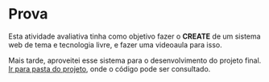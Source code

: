 # Prova
Esta atividade avaliativa tinha como objetivo fazer o **CREATE** de um sistema web de tema e tecnologia livre, e fazer uma videoaula para isso.

Mais tarde, aproveitei esse sistema para o desenvolvimento do projeto final. [Ir para pasta do projeto](https://github.com/mateuscarvalhog/UFLA-2020-2/tree/main/GCC209%20-%20Programa%C3%A7%C3%A3o%20WEB/Projeto), onde o código pode ser consultado.
